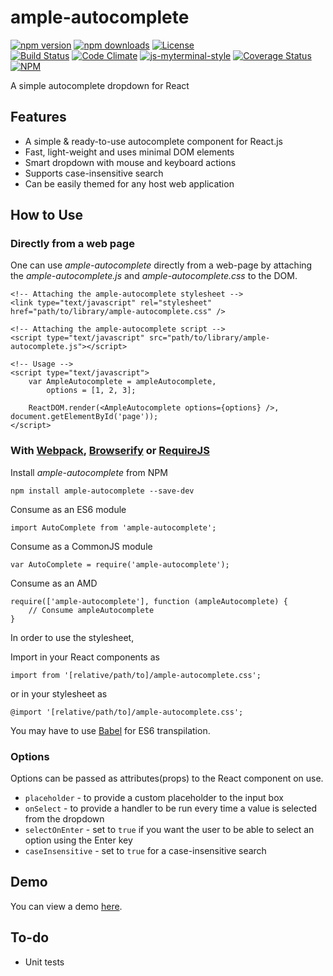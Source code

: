 # ample-autocomplete

[![npm version](https://badge.fury.io/js/ample-autocomplete.svg)](https://badge.fury.io/js/ample-autocomplete)
[![npm downloads](https://img.shields.io/npm/dt/ample-autocomplete.svg)](https://www.npmjs.com/package/ample-autocomplete)
[![License](https://img.shields.io/github/license/myTerminal/ample-autocomplete.svg)](https://opensource.org/licenses/MIT)  
[![Build Status](https://travis-ci.org/myTerminal/ample-autocomplete.svg?branch=master)](https://travis-ci.org/myTerminal/ample-autocomplete)
[![Code Climate](https://codeclimate.com/github/myTerminal/ample-autocomplete.png)](https://codeclimate.com/github/myTerminal/ample-autocomplete)
[![js-myterminal-style](https://img.shields.io/badge/code%20style-myterminal-blue.svg)](https://www.npmjs.com/package/eslint-config/myterminal)
[![Coverage Status](https://img.shields.io/coveralls/myTerminal/ample-autocomplete.svg)](https://coveralls.io/r/myTerminal/ample-autocomplete?branch=master)  
[![NPM](https://nodei.co/npm/ample-autocomplete.png?downloads=true&downloadRank=true&stars=true)](https://nodei.co/npm/ample-autocomplete/)

A simple autocomplete dropdown for React

## Features

* A simple & ready-to-use autocomplete component for React.js
* Fast, light-weight and uses minimal DOM elements
* Smart dropdown with mouse and keyboard actions
* Supports case-insensitive search
* Can be easily themed for any host web application

## How to Use

### Directly from a web page

One can use *ample-autocomplete* directly from a web-page by attaching the *ample-autocomplete.js* and *ample-autocomplete.css* to the DOM.

    <!-- Attaching the ample-autocomplete stylesheet -->
    <link type="text/javascript" rel="stylesheet" href="path/to/library/ample-autocomplete.css" />
    
    <!-- Attaching the ample-autocomplete script -->
    <script type="text/javascript" src="path/to/library/ample-autocomplete.js"></script>
    
    <!-- Usage -->
    <script type="text/javascript">
        var AmpleAutocomplete = ampleAutocomplete,
            options = [1, 2, 3];

        ReactDOM.render(<AmpleAutocomplete options={options} />, document.getElementById('page'));
    </script>

### With [Webpack](https://webpack.js.org), [Browserify](http://browserify.org) or [RequireJS](http://requirejs.org)

Install *ample-autocomplete* from NPM

    npm install ample-autocomplete --save-dev

Consume as an ES6 module

    import AutoComplete from 'ample-autocomplete';

Consume as a CommonJS module

    var AutoComplete = require('ample-autocomplete');

Consume as an AMD

    require(['ample-autocomplete'], function (ampleAutocomplete) {
        // Consume ampleAutocomplete
    }

In order to use the stylesheet,

Import in your React components as

    import from '[relative/path/to]/ample-autocomplete.css';

or in your stylesheet as

    @import '[relative/path/to]/ample-autocomplete.css';

You may have to use [Babel](https://babeljs.io) for ES6 transpilation.

### Options

Options can be passed as attributes(props) to the React component on use.

* `placeholder` - to provide a custom placeholder to the input box
* `onSelect` - to provide a handler to be run every time a value is selected from the dropdown
* `selectOnEnter` - set to `true` if you want the user to be able to select an option using the Enter key
* `caseInsensitive` - set to `true` for a case-insensitive search

## Demo

You can view a demo [here](https://myterminal.github.io/ample-autocomplete/examples).

## To-do

* Unit tests
